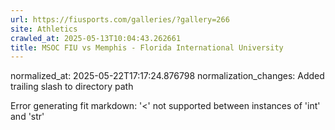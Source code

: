 ```yaml
---
url: https://fiusports.com/galleries/?gallery=266
site: Athletics
crawled_at: 2025-05-13T10:04:43.262661
title: MSOC FIU vs Memphis - Florida International University
---
```

normalized_at: 2025-05-22T17:17:24.876798
normalization_changes: Added trailing slash to directory path

Error generating fit markdown: '<' not supported between instances of 'int' and 'str'